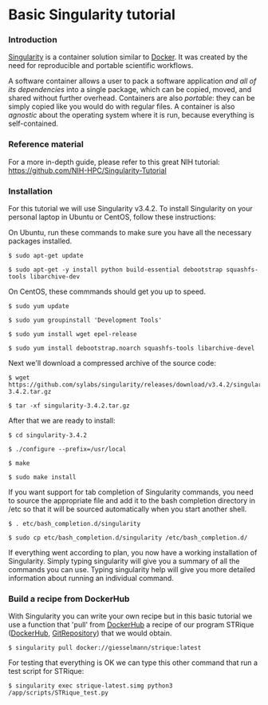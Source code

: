 # Basic Singularity tutorial


### Introduction
[Singularity](https://www.sylabs.io/docs/) is a container solution similar to [Docker](https://www.docker.com/). It was created by the need for reproducible and portable scientific workflows.

A software container allows a user to pack a software application _and all of its dependencies_ into a single package, which can be copied, moved, and shared without further overhead. Containers are also _portable_: they can be simply copied like you would do with regular files. A container is also _agnostic_ about the operating system where it is run, because everything is self-contained.

### Reference material
For a more in-depth guide, please refer to this great NIH tutorial: https://github.com/NIH-HPC/Singularity-Tutorial

### Installation 
For this tutorial we will use Singularity v3.4.2.
To install Singularity on your personal laptop in Ubuntu or CentOS, follow these instructions:

On Ubuntu, run these commands to make sure you have all the necessary packages installed.
```
$ sudo apt-get update

$ sudo apt-get -y install python build-essential debootstrap squashfs-tools libarchive-dev
```
On CentOS, these commmands should get you up to speed.
```
$ sudo yum update 

$ sudo yum groupinstall 'Development Tools'

$ sudo yum install wget epel-release

$ sudo yum install debootstrap.noarch squashfs-tools libarchive-devel
```
Next we'll download a compressed archive of the source code:
```
$ wget https://github.com/sylabs/singularity/releases/download/v3.4.2/singularity-3.4.2.tar.gz

$ tar -xf singularity-3.4.2.tar.gz
```
After that we are ready to install:
```
$ cd singularity-3.4.2

$ ./configure --prefix=/usr/local

$ make 

$ sudo make install
```
If you want support for tab completion of Singularity commands, you need to source the appropriate file and add it to the bash completion directory in /etc so that it will be sourced automatically when you start another shell.
```
$ . etc/bash_completion.d/singularity

$ sudo cp etc/bash_completion.d/singularity /etc/bash_completion.d/
```
If everything went according to plan, you now have a working installation of Singularity. Simply typing singularity will give you a summary of all the commands you can use. Typing singularity help <command> will give you more detailed information about running an individual command.

### Build a recipe from DockerHub 
With Singularity you can write your own recipe but in this basic tutorial we use a function that 'pull' from [DockerHub](https://hub.docker.com/) a recipe of our program STRique ([DockerHub](https://hub.docker.com/r/giesselmann/strique), [GitRepository](https://github.com/giesselmann/STRique)) that we would obtain.
```
$ singularity pull docker://giesselmann/strique:latest
```
For testing that everything is OK we can type this other command that run a test script for STRique:
```
$ singularity exec strique-latest.simg python3 /app/scripts/STRique_test.py 
```

